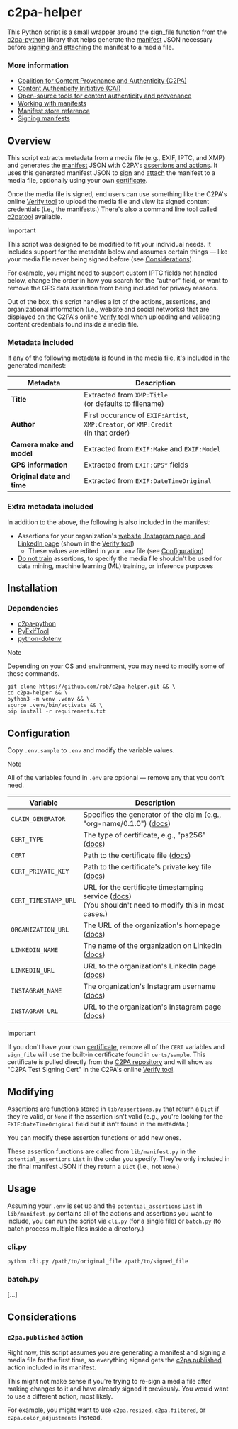 # c2pa-helper

This Python script is a small wrapper around the [sign_file](https://github.com/contentauth/c2pa-python?tab=readme-ov-file#add-a-signed-manifest-to-a-media-file) function from the [c2pa-python](https://github.com/contentauth/c2pa-python) library that helps generate the [manifest](https://opensource.contentauthenticity.org/docs/manifest/manifest-ref/#manifest) JSON necessary before [signing and attaching](https://opensource.contentauthenticity.org/docs/c2pa-python/#add-a-signed-manifest-to-a-media-file) the manifest to a media file.

### More information

-   [Coalition for Content Provenance and Authenticity (C2PA)](https://c2pa.org/)
-   [Content Authenticity Initiative (CAI)](https://contentauthenticity.org/)
-   [Open-source tools for content authenticity and provenance](https://opensource.contentauthenticity.org/)
-   [Working with manifests](https://opensource.contentauthenticity.org/docs/manifest/understanding-manifest)
-   [Manifest store reference](https://opensource.contentauthenticity.org/docs/manifest/manifest-ref)
-   [Signing manifests](https://opensource.contentauthenticity.org/docs/manifest/signing-manifests)

## Overview

This script extracts metadata from a media file (e.g., EXIF, IPTC, and XMP) and generates the [manifest](https://opensource.contentauthenticity.org/docs/manifest/manifest-ref/#manifest) JSON with C2PA's [assertions and actions](https://opensource.contentauthenticity.org/docs/manifest/assertions-actions). It uses this generated manifest JSON to [sign](https://opensource.contentauthenticity.org/docs/manifest/signing-manifests) and [attach](https://opensource.contentauthenticity.org/docs/c2pa-python/#add-a-signed-manifest-to-a-media-file) the manifest to a media file, optionally using your own [certificate](https://opensource.contentauthenticity.org/docs/manifest/signing-manifests#example).

Once the media file is signed, end users can use something like the C2PA's online [Verify tool](https://opensource.contentauthenticity.org/docs/verify) to upload the media file and view its signed content credentials (i.e., the manifests.) There's also a command line tool called [c2patool](https://opensource.contentauthenticity.org/docs/c2patool/) available.

> [!IMPORTANT]
> This script was designed to be modified to fit your individual needs. It includes support for the metadata below and assumes certain things — like your media file never being signed before (see [Considerations](#considerations)).
>
> For example, you might need to support custom IPTC fields not handled below, change the order in how you search for the "author" field, or want to remove the GPS data assertion from being included for privacy reasons.
>
> Out of the box, this script handles a lot of the actions, assertions, and organizational information (i.e., website and social networks) that are displayed on the C2PA's online [Verify tool](https://opensource.contentauthenticity.org/docs/verify) when uploading and validating content credentials found inside a media file.

### Metadata included

If any of the following metadata is found in the media file, it's included in the generated manifest:

| Metadata                   | Description                                                                          |
| -------------------------- | ------------------------------------------------------------------------------------ |
| **Title**                  | Extracted from `XMP:Title` <br> (or defaults to filename)                            |
| **Author**                 | First occurance of `EXIF:Artist`, `XMP:Creator`, or `XMP:Credit` <br>(in that order) |
| **Camera make and model**  | Extracted from `EXIF:Make` and `EXIF:Model`                                          |
| **GPS information**        | Extracted from `EXIF:GPS*` fields                                                    |
| **Original date and time** | Extracted from `EXIF:DateTimeOriginal`                                               |

### Extra metadata included

In addition to the above, the following is also included in the manifest:

-   Assertions for your organization's [website, Instagram page, and LinkedIn page](https://opensource.contentauthenticity.org/docs/verify#credit-and-usage) (shown in the [Verify tool](https://contentcredentials.org/verify))
    -   These values are edited in your `.env` file (see [Configuration](#configuration))
-   [Do not train](https://opensource.contentauthenticity.org/docs/manifest/assertions-actions#do-not-train-assertion) assertions, to specify the media file shouldn't be used for data mining, machine learning (ML) training, or inference purposes

## Installation

### Dependencies

-   [c2pa-python](https://github.com/contentauth/c2pa-python)
-   [PyExifTool](https://github.com/sylikc/pyexiftool)
-   [python-dotenv](https://github.com/theskumar/python-dotenv)

> [!NOTE]
> Depending on your OS and environment, you may need to modify some of these commands.

```
git clone https://github.com/rob/c2pa-helper.git && \
cd c2pa-helper && \
python3 -m venv .venv && \
source .venv/bin/activate && \
pip install -r requirements.txt
```

## Configuration

Copy `.env.sample` to `.env` and modify the variable values.

> [!NOTE]
> All of the variables found in `.env` are optional — remove any that you don't need.

| Variable             | Description                                                                                                                                                                                               |
| -------------------- | --------------------------------------------------------------------------------------------------------------------------------------------------------------------------------------------------------- |
| `CLAIM_GENERATOR`    | Specifies the generator of the claim (e.g., "org-name/0.1.0") ([docs](https://opensource.contentauthenticity.org/docs/verify/#app-or-device-used))                                                        |
| `CERT_TYPE`          | The type of certificate, e.g., "ps256" ([docs](https://opensource.contentauthenticity.org/docs/c2patool/x_509/))                                                                                          |
| `CERT`               | Path to the certificate file ([docs](https://opensource.contentauthenticity.org/docs/manifest/signing-manifests))                                                                                         |
| `CERT_PRIVATE_KEY`   | Path to the certificate's private key file ([docs](https://opensource.contentauthenticity.org/docs/manifest/signing-manifests))                                                                           |
| `CERT_TIMESTAMP_URL` | URL for the certificate timestamping service ([docs](https://opensource.contentauthenticity.org/docs/manifest/understanding-manifest/#time-stamps))<br>(You shouldn't need to modify this in most cases.) |
| `ORGANIZATION_URL`   | The URL of the organization's homepage ([docs](https://opensource.contentauthenticity.org/docs/verify/#produced-by))                                                                                      |
| `LINKEDIN_NAME`      | The name of the organization on LinkedIn ([docs](https://opensource.contentauthenticity.org/docs/verify/#social-media-accounts))                                                                          |
| `LINKEDIN_URL`       | URL to the organization's LinkedIn page ([docs](https://opensource.contentauthenticity.org/docs/verify/#social-media-accounts))                                                                           |
| `INSTAGRAM_NAME`     | The organization's Instagram username ([docs](https://opensource.contentauthenticity.org/docs/verify/#social-media-accounts))                                                                             |
| `INSTAGRAM_URL`      | URL to the organization's Instagram page ([docs](https://opensource.contentauthenticity.org/docs/verify/#social-media-accounts))                                                                          |

> [!IMPORTANT]
> If you don't have your own [certificate](https://opensource.contentauthenticity.org/docs/manifest/signing-manifests), remove all of the `CERT` variables and `sign_file` will use the built-in certificate found in `certs/sample`. This certificate is pulled directly from the [C2PA repository](https://github.com/contentauth/c2patool/tree/main/sample) and will show as "C2PA Test Signing Cert" in the C2PA's online [Verify tool](https://opensource.contentauthenticity.org/docs/verify).

## Modifying

Assertions are functions stored in `lib/assertions.py` that return a `Dict` if they're valid, or `None` if the assertion isn't valid (e.g., you're looking for the `EXIF:DateTimeOriginal` field but it isn't found in the metadata.)

You can modify these assertion functions or add new ones.

These assertion functions are called from `lib/manifest.py` in the `potential_assertions` `List` in the order you specify. They're only included in the final manifest JSON if they return a `Dict` (i.e., not `None`.)

## Usage

Assuming your `.env` is set up and the `potential_assertions` `List` in `lib/manifest.py` contains all of the actions and assertions you want to include, you can run the script via `cli.py` (for a single file) or `batch.py` (to batch process multiple files inside a directory.)

### cli.py

`python cli.py /path/to/original_file /path/to/signed_file`

### batch.py

[...]

## Considerations

### `c2pa.published` action

Right now, this script assumes you are generating a manifest and signing a media file for the first time, so everything signed gets the [c2pa.published](https://c2pa.org/specifications/specifications/1.3/specs/C2PA_Specification.html#_actions) action included in its manifest.

This might not make sense if you're trying to re-sign a media file after making changes to it and have already signed it previously. You would want to use a different action, most likely.

For example, you might want to use `c2pa.resized`, `c2pa.filtered`, or `c2pa.color_adjustments` instead.
